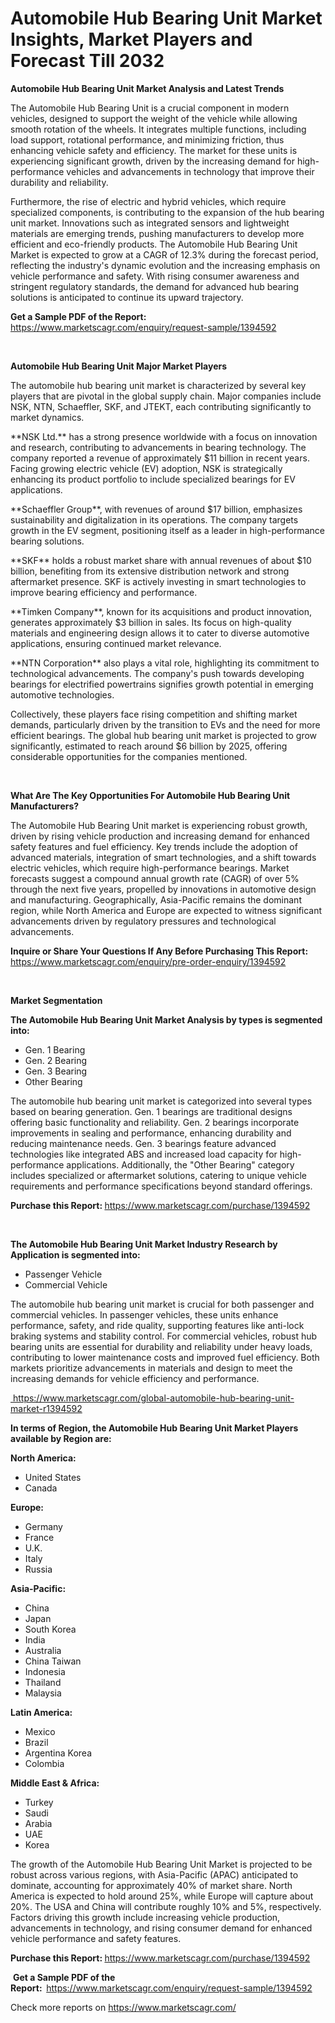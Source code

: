 <p><h1>Automobile Hub Bearing Unit Market Insights, Market Players and Forecast Till 2032</h1></p><p><strong>Automobile Hub Bearing Unit Market Analysis and Latest Trends</strong></p>
<p><p>The Automobile Hub Bearing Unit is a crucial component in modern vehicles, designed to support the weight of the vehicle while allowing smooth rotation of the wheels. It integrates multiple functions, including load support, rotational performance, and minimizing friction, thus enhancing vehicle safety and efficiency. The market for these units is experiencing significant growth, driven by the increasing demand for high-performance vehicles and advancements in technology that improve their durability and reliability.</p><p>Furthermore, the rise of electric and hybrid vehicles, which require specialized components, is contributing to the expansion of the hub bearing unit market. Innovations such as integrated sensors and lightweight materials are emerging trends, pushing manufacturers to develop more efficient and eco-friendly products. The Automobile Hub Bearing Unit Market is expected to grow at a CAGR of 12.3% during the forecast period, reflecting the industry's dynamic evolution and the increasing emphasis on vehicle performance and safety. With rising consumer awareness and stringent regulatory standards, the demand for advanced hub bearing solutions is anticipated to continue its upward trajectory.</p></p>
<p><strong>Get a Sample PDF of the Report:&nbsp;</strong> <a href="https://www.marketscagr.com/enquiry/request-sample/1394592?utm_campaign=2998&utm_medium=2&utm_source=Github&utm_content=ia&utm_term=22032025&utm_id=automobile-hub-bearing-unit">https://www.marketscagr.com/enquiry/request-sample/1394592</a></p>
<p>&nbsp;</p>
<p><strong>Automobile Hub Bearing Unit Major Market Players</strong></p>
<p><p>The automobile hub bearing unit market is characterized by several key players that are pivotal in the global supply chain. Major companies include NSK, NTN, Schaeffler, SKF, and JTEKT, each contributing significantly to market dynamics.</p><p>**NSK Ltd.** has a strong presence worldwide with a focus on innovation and research, contributing to advancements in bearing technology. The company reported a revenue of approximately $11 billion in recent years. Facing growing electric vehicle (EV) adoption, NSK is strategically enhancing its product portfolio to include specialized bearings for EV applications.</p><p>**Schaeffler Group**, with revenues of around $17 billion, emphasizes sustainability and digitalization in its operations. The company targets growth in the EV segment, positioning itself as a leader in high-performance bearing solutions.</p><p>**SKF** holds a robust market share with annual revenues of about $10 billion, benefiting from its extensive distribution network and strong aftermarket presence. SKF is actively investing in smart technologies to improve bearing efficiency and performance.</p><p>**Timken Company**, known for its acquisitions and product innovation, generates approximately $3 billion in sales. Its focus on high-quality materials and engineering design allows it to cater to diverse automotive applications, ensuring continued market relevance.</p><p>**NTN Corporation** also plays a vital role, highlighting its commitment to technological advancements. The company's push towards developing bearings for electrified powertrains signifies growth potential in emerging automotive technologies.</p><p>Collectively, these players face rising competition and shifting market demands, particularly driven by the transition to EVs and the need for more efficient bearings. The global hub bearing unit market is projected to grow significantly, estimated to reach around $6 billion by 2025, offering considerable opportunities for the companies mentioned.</p></p>
<p>&nbsp;</p>
<p><strong>What Are The Key Opportunities For Automobile Hub Bearing Unit Manufacturers?</strong></p>
<p><p>The Automobile Hub Bearing Unit market is experiencing robust growth, driven by rising vehicle production and increasing demand for enhanced safety features and fuel efficiency. Key trends include the adoption of advanced materials, integration of smart technologies, and a shift towards electric vehicles, which require high-performance bearings. Market forecasts suggest a compound annual growth rate (CAGR) of over 5% through the next five years, propelled by innovations in automotive design and manufacturing. Geographically, Asia-Pacific remains the dominant region, while North America and Europe are expected to witness significant advancements driven by regulatory pressures and technological advancements.</p></p>
<p><strong>Inquire or Share Your Questions If Any Before Purchasing This Report:</strong> <a href="https://www.marketscagr.com/enquiry/pre-order-enquiry/1394592?utm_campaign=2998&utm_medium=2&utm_source=Github&utm_content=ia&utm_term=22032025&utm_id=automobile-hub-bearing-unit">https://www.marketscagr.com/enquiry/pre-order-enquiry/1394592</a></p>
<p>&nbsp;</p>
<p><strong>Market Segmentation</strong></p>
<p><strong>The Automobile Hub Bearing Unit Market Analysis by types is segmented into:</strong></p>
<p><ul><li>Gen. 1 Bearing</li><li>Gen. 2 Bearing</li><li>Gen. 3 Bearing</li><li>Other Bearing</li></ul></p>
<p><p>The automobile hub bearing unit market is categorized into several types based on bearing generation. Gen. 1 bearings are traditional designs offering basic functionality and reliability. Gen. 2 bearings incorporate improvements in sealing and performance, enhancing durability and reducing maintenance needs. Gen. 3 bearings feature advanced technologies like integrated ABS and increased load capacity for high-performance applications. Additionally, the "Other Bearing" category includes specialized or aftermarket solutions, catering to unique vehicle requirements and performance specifications beyond standard offerings.</p></p>
<p><strong>Purchase this Report:&nbsp;</strong><a href="https://www.marketscagr.com/purchase/1394592?utm_campaign=2998&utm_medium=2&utm_source=Github&utm_content=ia&utm_term=22032025&utm_id=automobile-hub-bearing-unit">https://www.marketscagr.com/purchase/1394592</a></p>
<p>&nbsp;</p>
<p><strong>The Automobile Hub Bearing Unit Market Industry Research by Application is segmented into:</strong></p>
<p><ul><li>Passenger Vehicle</li><li>Commercial Vehicle</li></ul></p>
<p><p>The automobile hub bearing unit market is crucial for both passenger and commercial vehicles. In passenger vehicles, these units enhance performance, safety, and ride quality, supporting features like anti-lock braking systems and stability control. For commercial vehicles, robust hub bearing units are essential for durability and reliability under heavy loads, contributing to lower maintenance costs and improved fuel efficiency. Both markets prioritize advancements in materials and design to meet the increasing demands for vehicle efficiency and performance.</p></p>
<p><a href="https://www.marketscagr.com/global-automobile-hub-bearing-unit-market-r1394592?utm_campaign=2998&utm_medium=2&utm_source=Github&utm_content=ia&utm_term=22032025&utm_id=automobile-hub-bearing-unit">&nbsp;https://www.marketscagr.com/global-automobile-hub-bearing-unit-market-r1394592</a></p>
<p><strong>In terms of Region, the Automobile Hub Bearing Unit Market Players available by Region are:</strong></p>
<p>
    <p> <strong> North America: </strong>
        <ul>
            <li>United States</li>
            <li>Canada</li>
        </ul>
        </p> 
    <p> <strong> Europe: </strong>
        <ul>
            <li>Germany</li>
            <li>France</li>
            <li>U.K.</li>
            <li>Italy</li>
            <li>Russia</li>
        </ul>
        </p> 
    <p> <strong> Asia-Pacific: </strong>
        <ul>
            <li>China</li>
            <li>Japan</li>
            <li>South Korea</li>
            <li>India</li>
            <li>Australia</li>
            <li>China Taiwan</li>
            <li>Indonesia</li>
            <li>Thailand</li>
            <li>Malaysia</li>
        </ul>
        </p> 
    <p> <strong> Latin America: </strong>
        <ul>
            <li>Mexico</li>
            <li>Brazil</li>
            <li>Argentina Korea</li>
            <li>Colombia</li>
        </ul>
        </p> 
    <p> <strong> Middle East & Africa: </strong>
        <ul>
            <li>Turkey</li>
            <li>Saudi</li>
            <li>Arabia</li>
            <li>UAE</li>
            <li>Korea</li>
        </ul>
    </p>
    </p>
<p><p>The growth of the Automobile Hub Bearing Unit Market is projected to be robust across various regions, with Asia-Pacific (APAC) anticipated to dominate, accounting for approximately 40% of market share. North America is expected to hold around 25%, while Europe will capture about 20%. The USA and China will contribute roughly 10% and 5%, respectively. Factors driving this growth include increasing vehicle production, advancements in technology, and rising consumer demand for enhanced vehicle performance and safety features.</p></p>
<p><strong>Purchase this Report: </strong><a href="https://www.marketscagr.com/purchase/1394592?utm_campaign=2998&utm_medium=2&utm_source=Github&utm_content=ia&utm_term=22032025&utm_id=automobile-hub-bearing-unit">https://www.marketscagr.com/purchase/1394592</a></p>
<p>&nbsp;<strong>Get a Sample PDF of the Report:&nbsp;&nbsp;</strong><a href="https://www.marketscagr.com/enquiry/request-sample/1394592?utm_campaign=2998&utm_medium=2&utm_source=Github&utm_content=ia&utm_term=22032025&utm_id=automobile-hub-bearing-unit">https://www.marketscagr.com/enquiry/request-sample/1394592</a></p>
<p><strong></strong></p>
<p>Check more reports on <a href="https://www.marketscagr.com/?utm_campaign=2998&utm_medium=2&utm_source=Github&utm_content=ia&utm_term=22032025&utm_id=automobile-hub-bearing-unit">https://www.marketscagr.com/</a></p>